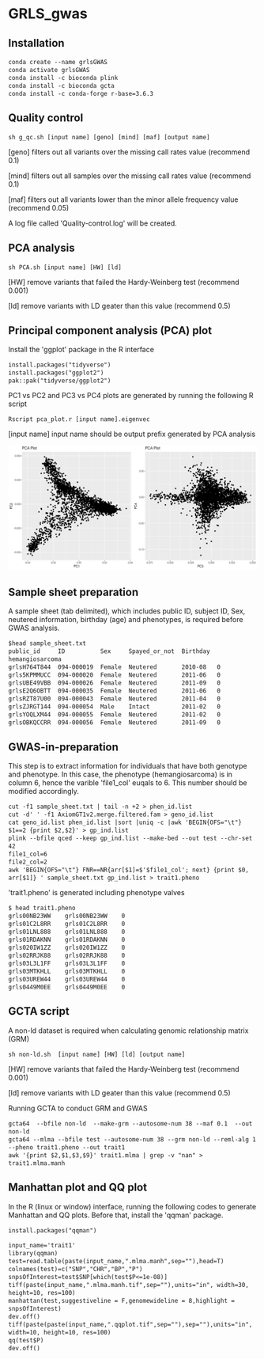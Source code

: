 # GRLS_gwas
## Installation
```
conda create --name grlsGWAS
conda activate grlsGWAS
conda install -c bioconda plink
conda install -c bioconda gcta
conda install -c conda-forge r-base=3.6.3
```

## Quality control
```
sh g_qc.sh [input name] [geno] [mind] [maf] [output name]
```

[geno]     filters out all variants over the missing call rates value (recommend 0.1)

[mind]     filters out all samples over the missing call rates value (recommend 0.1)

[maf]      filters out all variants lower than the minor allele frequency value (recommend 0.05)

A log file called 'Quality-control.log' will be created.

## PCA analysis
```
sh PCA.sh [input name] [HW] [ld]
```

[HW]       remove variants that failed the Hardy-Weinberg test (recommend 0.001)

[ld]       remove variants with LD geater than this value (recommend 0.5)

## Principal component analysis (PCA) plot 
Install the 'ggplot' package in the R interface
```
install.packages("tidyverse")
install.packages("ggplot2")
pak::pak("tidyverse/ggplot2")
```

PC1 vs PC2 and PC3 vs PC4 plots are generated by running the following R script
```
Rscript pca_plot.r [input name].eigenvec
```
[input name]  input name should be output prefix generated by PCA analysis

![PCA plot](./images/pca_plot.png)

## Sample sheet preparation
A sample sheet (tab delimited), which includes public ID, subject ID, Sex, neutered information, birthday (age) and phenotypes, is required before GWAS analysis. 
```
$head sample_sheet.txt
public_id     ID          Sex     Spayed_or_not  Birthday  hemangiosarcoma
grlsH764T844  094-000019  Female  Neutered       2010-08   0
grls5KPMMUCC  094-000020  Female  Neutered       2011-06   0
grlsUBE49VBB  094-000026  Female  Neutered       2011-09   0
grlsE2Q6OBTT  094-000035  Female  Neutered       2011-06   0
grlsRZT87U00  094-000043  Female  Neutered       2011-04   0
grlsZJRGT144  094-000054  Male    Intact         2011-02   0
grlsYOQLXM44  094-000055  Female  Neutered       2011-02   0
grlsOBKQCCRR  094-000056  Female  Neutered       2011-09   0
```

## GWAS-in-preparation
This step is to extract information for individuals that have both genotype and phenotype. In this case, the phenotype (hemangiosarcoma) is in column 6, hence the varible 'file1_col' euqals to 6. This number should be modified accordingly.

```
cut -f1 sample_sheet.txt | tail -n +2 > phen_id.list
cut -d' ' -f1 AxiomGT1v2.merge.filtered.fam > geno_id.list
cat geno_id.list phen_id.list |sort |uniq -c |awk 'BEGIN{OFS="\t"} $1==2 {print $2,$2}' > gp_ind.list
plink --bfile qced --keep gp_ind.list --make-bed --out test --chr-set 42
file1_col=6
file2_col=2
awk 'BEGIN{OFS="\t"} FNR==NR{arr[$1]=$'$file1_col'; next} {print $0, arr[$1]} ' sample_sheet.txt gp_ind.list > trait1.pheno
```
'trait1.pheno' is generated including phenotype valves
```
$ head trait1.pheno
grls00NB23WW    grls00NB23WW    0
grls01C2L8RR    grls01C2L8RR    0
grls01LNL888    grls01LNL888    0
grls01RDAKNN    grls01RDAKNN    0
grls020IW1ZZ    grls020IW1ZZ    0
grls02RRJK88    grls02RRJK88    0
grls03L3L1FF    grls03L3L1FF    0
grls03MTKHLL    grls03MTKHLL    0
grls03UREW44    grls03UREW44    0
grls0449M0EE    grls0449M0EE    0
```


## GCTA script
A non-ld dataset is required when calculating genomic relationship matrix (GRM)
```
sh non-ld.sh  [input name] [HW] [ld] [output name]
```
[HW]       remove variants that failed the Hardy-Weinberg test (recommend 0.001)

[ld]       remove variants with LD geater than this value (recommend 0.5)

Running GCTA to conduct GRM and GWAS
```
gcta64  --bfile non-ld  --make-grm --autosome-num 38 --maf 0.1  --out non-ld
gcta64 --mlma --bfile test --autosome-num 38 --grm non-ld --reml-alg 1 --pheno trait1.pheno --out trait1
awk '{print $2,$1,$3,$9}' trait1.mlma | grep -v "nan" > trait1.mlma.manh
```
## Manhattan plot and QQ plot
In the R (linux or window) interface, running the following codes to generate Manhattan and QQ plots.
Before that, install the 'qqman' package.
```
install.packages("qqman")
```
```
input_name='trait1'
library(qqman)
test=read.table(paste(input_name,".mlma.manh",sep=""),head=T)
colnames(test)=c("SNP","CHR","BP","P")
snpsOfInterest=test$SNP[which(test$P<=1e-08)]
tiff(paste(input_name,".mlma.manh.tif",sep=""),units="in", width=30, height=10, res=100)
manhattan(test,suggestiveline = F,genomewideline = 8,highlight = snpsOfInterest)
dev.off() 
tiff(paste(paste(input_name,".qqplot.tif",sep=""),sep=""),units="in", width=10, height=10, res=100)
qq(test$P)
dev.off() 
```





